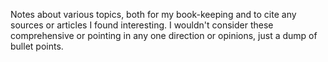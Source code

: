 Notes about various topics, both for my book-keeping and to cite any sources or articles I found interesting. I wouldn't consider these comprehensive or pointing in any one direction or opinions, just a dump of bullet points.